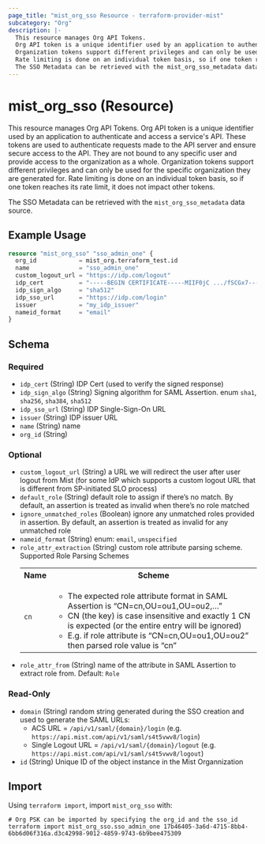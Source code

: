 ```yaml
---
page_title: "mist_org_sso Resource - terraform-provider-mist"
subcategory: "Org"
description: |-
  This resource manages Org API Tokens.
  Org API token is a unique identifier used by an application to authenticate and access a service's API. These tokens are used to authenticate requests made to the API server and ensure secure access to the API. They are not bound to any specific user and provide access to the organization as a whole.
  Organization tokens support different privileges and can only be used for the specific organization they are generated for.
  Rate limiting is done on an individual token basis, so if one token reaches its rate limit, it does not impact other tokens.
  The SSO Metadata can be retrieved with the mist_org_sso_metadata data source.
---
```


# mist_org_sso (Resource)

This resource manages Org API Tokens.
Org API token is a unique identifier used by an application to authenticate and access a service's API. These tokens are used to authenticate requests made to the API server and ensure secure access to the API. They are not bound to any specific user and provide access to the organization as a whole. 
Organization tokens support different privileges and can only be used for the specific organization they are generated for.
Rate limiting is done on an individual token basis, so if one token reaches its rate limit, it does not impact other tokens.

The SSO Metadata can be retrieved with the `mist_org_sso_metadata` data source.


## Example Usage

```terraform
resource "mist_org_sso" "sso_admin_one" {
  org_id            = mist_org.terraform_test.id
  name              = "sso_admin_one"
  custom_logout_url = "https://idp.com/logout"
  idp_cert          = "-----BEGIN CERTIFICATE-----MIIF0jC .../fSCGx7-----END CERTIFICATE-----"
  idp_sign_algo     = "sha512"
  idp_sso_url       = "https://idp.com/login"
  issuer            = "my_idp_issuer"
  nameid_format     = "email"
}
```

<!-- schema generated by tfplugindocs -->
## Schema

### Required

- `idp_cert` (String) IDP Cert (used to verify the signed response)
- `idp_sign_algo` (String) Signing algorithm for SAML Assertion. enum `sha1`, `sha256`, `sha384`, `sha512`
- `idp_sso_url` (String) IDP Single-Sign-On URL
- `issuer` (String) IDP issuer URL
- `name` (String) name
- `org_id` (String)

### Optional

- `custom_logout_url` (String) a URL we will redirect the user after user logout from Mist (for some IdP which supports a custom logout URL that is different from SP-initiated SLO process)
- `default_role` (String) default role to assign if there’s no match. By default, an assertion is treated as invalid when there’s no role matched
- `ignore_unmatched_roles` (Boolean) ignore any unmatched roles provided in assertion. By default, an assertion is treated as invalid for any unmatched role
- `nameid_format` (String) enum: `email`, `unspecified`
- `role_attr_extraction` (String) custom role attribute parsing scheme. Supported Role Parsing Schemes <table><tr><th>Name</th><th>Scheme</th></tr><tr><td>`cn`</td><td><ul><li>The expected role attribute format in SAML Assertion is “CN=cn,OU=ou1,OU=ou2,…”</li><li>CN (the key) is case insensitive and exactly 1 CN is expected (or the entire entry will be ignored)</li><li>E.g. if role attribute is “CN=cn,OU=ou1,OU=ou2” then parsed role value is “cn”</li></ul></td></tr></table>
- `role_attr_from` (String) name of the attribute in SAML Assertion to extract role from. Default: `Role`

### Read-Only

- `domain` (String) random string generated during the SSO creation and used to generate the SAML URLs:
  * ACS URL = `/api/v1/saml/{domain}/login` (e.g. `https://api.mist.com/api/v1/saml/s4t5vwv8/login`)
  * Single Logout URL = `/api/v1/saml/{domain}/logout` (e.g. `https://api.mist.com/api/v1/saml/s4t5vwv8/logout`)
- `id` (String) Unique ID of the object instance in the Mist Organnization



## Import
Using `terraform import`, import `mist_org_sso` with:
```shell
# Org PSK can be imported by specifying the org_id and the sso_id
terraform import mist_org_sso.sso_admin_one 17b46405-3a6d-4715-8bb4-6bb6d06f316a.d3c42998-9012-4859-9743-6b9bee475309
```